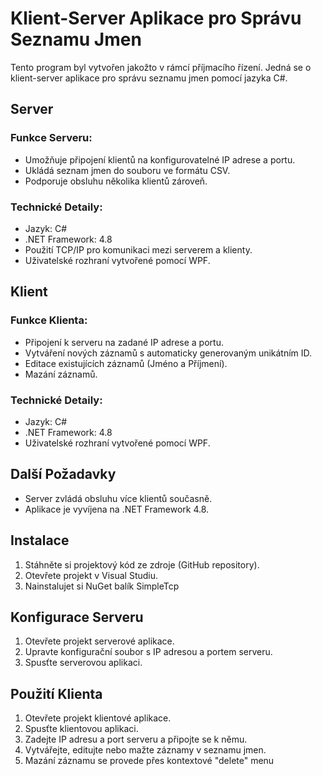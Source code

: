 # Klient-Server Aplikace pro Správu Seznamu Jmen

Tento program byl vytvořen jakožto v rámcí příjmacího řízení. Jedná se o klient-server aplikace pro správu seznamu jmen pomocí jazyka C#.

## Server

### Funkce Serveru:

- Umožňuje připojení klientů na konfigurovatelné IP adrese a portu.
- Ukládá seznam jmen do souboru ve formátu CSV.
- Podporuje obsluhu několika klientů zároveň.

### Technické Detaily:

- Jazyk: C#
- .NET Framework: 4.8
- Použití TCP/IP pro komunikaci mezi serverem a klienty.
- Uživatelské rozhraní vytvořené pomocí WPF.


## Klient

### Funkce Klienta:

- Připojení k serveru na zadané IP adrese a portu.
- Vytváření nových záznamů s automaticky generovaným unikátním ID.
- Editace existujících záznamů (Jméno a Příjmení).
- Mazání záznamů.

### Technické Detaily:

- Jazyk: C#
- .NET Framework: 4.8
- Uživatelské rozhraní vytvořené pomocí WPF.

## Další Požadavky

- Server zvládá obsluhu více klientů současně.
- Aplikace je vyvíjena na .NET Framework 4.8.

## Instalace

1. Stáhněte si projektový kód ze zdroje (GitHub repository).
2. Otevřete projekt v Visual Studiu.
3. Nainstalujet si NuGet balík SimpleTcp

## Konfigurace Serveru

1. Otevřete projekt serverové aplikace.
2. Upravte konfigurační soubor s IP adresou a portem serveru.
3. Spusťte serverovou aplikaci.

## Použití Klienta

1. Otevřete projekt klientové aplikace.
2. Spusťte klientovou aplikaci.
3. Zadejte IP adresu a port serveru a připojte se k němu.
4. Vytvářejte, editujte nebo mažte záznamy v seznamu jmen.
5. Mazání záznamu se provede přes kontextové "delete" menu
